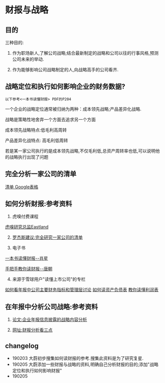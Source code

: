 # 财报与战略

## 目的

三种目的:

1. 作为职场新人,了解公司战略;结合最新制定的战略和公司以往的行事风格,预测公司未来的举动.

2. 作为能够影响公司战略制定的人,向战略高手的公司看齐.

## 战略定位和执行如何影响企业的财务数据?

`以下参考<一本书读懂财报> PDF的P204`

一个企业的战略定位通常被归纳为两种：成本领先战略;产品差异化战略.

战略是策略性地舍弃一个方面去追求另一个方面

成本领先战略特点:低毛利高周转

产品差异化战特点: 高毛利低周转

若是某一家公司执行的是成本领先战略,不仅毛利低,总资产周转率也低,可以说明他的战略执行出现了问题

## 完全分析一家公司的清单

[清单 Google表格](https://docs.google.com/spreadsheets/d/1Uwmwk1RTrvN_g7mcuuF_lS_JHrbV0BegEYnf1YVqcpU/edit#gid=0)





## 如何分析财报:参考资料


1. 虎嗅付费课程

[虎嗅研究总监Eastland](https://www.huxiu.com/vipColumn/contentList/5)

2. [罗杰斯建议:完全研究一家公司的清单](https://book.douban.com/review/9541454/)

3. 电子书

[一本书读懂财报--肖星](https://pan.baidu.com/s/1skDm0sH)

[手把手教你读财报--唐朝](https://pan.baidu.com/s/1nvoOg45)

4. 来源于雪球用户"读懂上市公司"的专栏

[如何看年报中公司主要财务指标和管理层讨论](https://xueqiu.com/1830902728/79337306)
[如何读资产负债表](https://xueqiu.com/1830902728/79556597)
[教你读懂利润表](https://xueqiu.com/1830902728/79907011)

## 在年报中分析公司战略:参考资料

1. [论文:企业年报信息披露的战略内容分析](http://or.nsfc.gov.cn/bitstream/00001903-5/479248/1/1000020418598.pdf)

2. [网址:财报分析看三点](http://www.cnnsr.com.cn/cssw/kjhtml/20171119184442197104.html)

## changelog

- 190203 大蔚初步搜集如何读财报的参考.搜集此资料是为了研究复星.		
- 190205 大蔚添加一些财报与战略的资料,明确自己分析财报的目的;添加"战略定位和执行如何影响财报"
- 190205 